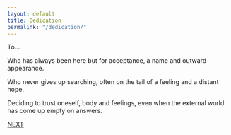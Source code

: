 ```yaml
---
layout: default
title: Dedication
permalink: "/dedication/"
---
```

<!-- wp:paragraph -->

To...

<!-- /wp:paragraph -->

<!-- wp:paragraph -->

Who has always been here but for acceptance, a name and outward appearance.

<!-- /wp:paragraph -->

<!-- wp:paragraph -->

Who never gives up searching, often on the tail of a feeling and a distant hope.

<!-- /wp:paragraph -->

<!-- wp:paragraph -->

Deciding to trust oneself, body and feelings, even when the external world has come up empty on answers.

<!-- /wp:paragraph -->

<!-- wp:paragraph -->

[NEXT](https://ffs.alexikaruna.com/ripples/)

<!-- /wp:paragraph -->

